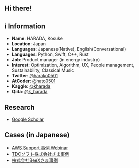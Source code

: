 ## Hi there!

## :information_source: Information
- **Name**: HARADA, Kosuke
- **Location**: Japan
- **Languages**: Japanese(Native), English(Conversational)
- **Languages**: Python, Swift, C++, Rust
- **Job**: Product manager (in energy industry)
- **Interest**: Optimization, Algorithm, UX, People management, Sustainability, Classical Music
- **Twitter**: [@harako0501](https://twitter.com/harako0501)
- **AtCoder**: [@hato0501](https://atcoder.jp/users/hato0501)
- **Kaggle**: [@kharada](https://www.kaggle.com/kharada)
- **Qiita**: [@k_harada](https://qiita.com/k_harada)

## Research
- [Google Scholar](https://scholar.google.co.jp/citations?user=2j50mF4AAAAJ&hl=ja)

## Cases (in Japanese)
- [AWS Support 事例 Webinar](https://aws.amazon.com/jp/blogs/news/support-webinar-20240927/)
- [TDCソフト株式会社さま事例](https://www2.tdc.co.jp/digitaltechnology/cases/152/)
- [株式会社BeeXさま事例](https://www.beex-inc.com/case/eneos)
